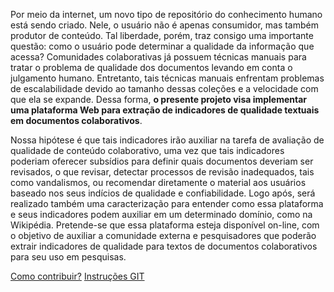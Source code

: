 Por meio da internet, um novo tipo de repositório do conhecimento humano está sendo criado. Nele, o usuário não é apenas consumidor, mas também produtor de conteúdo. Tal liberdade, porém, traz consigo uma importante questão: como o usuário pode determinar a qualidade da informação que acessa? Comunidades colaborativas já possuem técnicas manuais para tratar o problema de qualidade dos documentos levando em conta o julgamento humano. Entretanto, tais técnicas manuais enfrentam problemas de escalabilidade devido ao tamanho dessas coleções e a velocidade com que ela se expande. Dessa forma, **o presente projeto visa implementar uma plataforma Web para extração de indicadores de qualidade textuais em documentos colaborativos**.

Nossa hipótese é que tais indicadores irão auxiliar na  tarefa de avaliação de qualidade de conteúdo colaborativo, uma vez que tais indicadores poderiam oferecer subsídios para definir quais documentos deveriam ser revisados, o que revisar, detectar processos de revisão inadequados, tais como vandalismos, ou recomendar diretamente o material aos usuários baseado nos seus indícios de qualidade e confiabilidade. Logo após, será realizado também uma caracterização para entender como essa plataforma e seus indicadores podem auxiliar em um determinado domínio, como na Wikipédia. Pretende-se que essa plataforma esteja disponível on-line, com o objetivo de auxiliar a comunidade externa e pesquisadores que poderão extrair indicadores de qualidade para textos de documentos colaborativos para seu uso em pesquisas.

[Como contribuir?](CONTRIBUTING.md)
[Instruções GIT](git_instructions.md)
